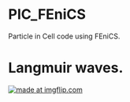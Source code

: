 # PIC_FEniCS

Particle in Cell code using FEniCS.


# Langmuir waves.
[//]: <> (<a href="https://imgflip.com/gif/1hykst"><img src="https://i.imgflip.com/1hykst.gif" title="made at imgflip.com"/></a>)

<a href="https://imgflip.com/gif/1hyl3q"><img src="https://i.imgflip.com/1hyl3q.gif" title="made at imgflip.com"/></a>
